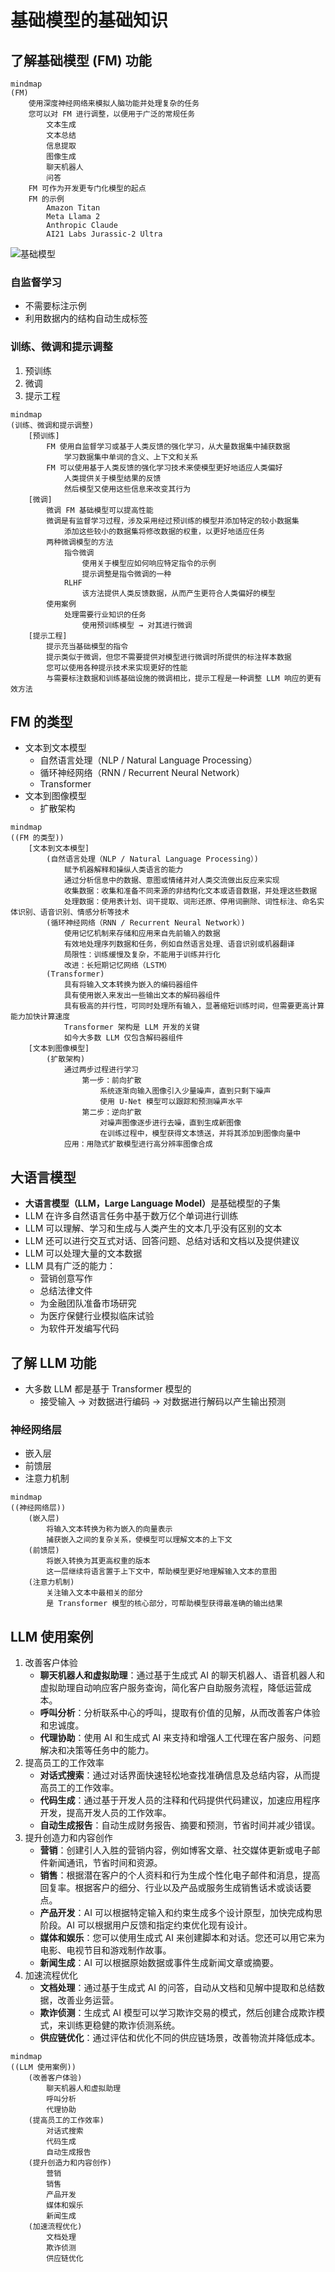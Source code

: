 # 基础模型的基础知识

## 了解基础模型 (FM) 功能

```mermaid
mindmap
(FM)
    使用深度神经网络来模拟人脑功能并处理复杂的任务
    您可以对 FM 进行调整，以便用于广泛的常规任务
        文本生成
        文本总结
        信息提取
        图像生成
        聊天机器人
        问答
    FM 可作为开发更专门化模型的起点
    FM 的示例
        Amazon Titan
        Meta Llama 2
        Anthropic Claude
        AI21 Labs Jurassic-2 Ultra
```

![基础模型](./基础模型.png)

### 自监督学习

* 不需要标注示例
* 利用数据内的结构自动生成标签

### 训练、微调和提示调整

1. 预训练
2. 微调
3. 提示工程

```mermaid
mindmap
(训练、微调和提示调整)
    [预训练]
        FM 使用自监督学习或基于人类反馈的强化学习，从大量数据集中捕获数据
            学习数据集中单词的含义、上下文和关系
        FM 可以使用基于人类反馈的强化学习技术来使模型更好地适应人类偏好
            人类提供关于模型结果的反馈
            然后模型又使用这些信息来改变其行为
    [微调]
        微调 FM 基础模型可以提高性能
        微调是有监督学习过程，涉及采用经过预训练的模型并添加特定的较小数据集
            添加这些较小的数据集将修改数据的权重，以更好地适应任务
        两种微调模型的方法
            指令微调
                使用关于模型应如何响应特定指令的示例
                提示调整是指令微调的一种
            RLHF
                该方法提供人类反馈数据，从而产生更符合人类偏好的模型
        使用案例
            处理需要行业知识的任务
                使用预训练模型 → 对其进行微调
    [提示工程]
        提示充当基础模型的指令
        提示类似于微调，但您不需要提供对模型进行微调时所提供的标注样本数据
        您可以使用各种提示技术来实现更好的性能
        与需要标注数据和训练基础设施的微调相比，提示工程是一种调整 LLM 响应的更有效方法
```

## FM 的类型

* 文本到文本模型
    * 自然语言处理（NLP / Natural Language Processing）
    * 循环神经网络（RNN / Recurrent Neural Network）
    * Transformer
* 文本到图像模型
    * 扩散架构

```mermaid
mindmap
((FM 的类型))
    [文本到文本模型]
        (自然语言处理（NLP / Natural Language Processing）)
            赋予机器解释和操纵人类语言的能力
            通过分析信息中的数据、意图或情绪并对人类交流做出反应来实现
            收集数据：收集和准备不同来源的非结构化文本或语音数据，并处理这些数据
            处理数据：使用表计划、词干提取、词形还原、停用词删除、词性标注、命名实体识别、语音识别、情感分析等技术
        (循环神经网络（RNN / Recurrent Neural Network）)
            使用记忆机制来存储和应用来自先前输入的数据
            有效地处理序列数据和任务，例如自然语言处理、语音识别或机器翻译
            局限性：训练缓慢及复杂，不能用于训练并行化
            改进：长短期记忆网络（LSTM）
        (Transformer)
            具有将输入文本转换为嵌入的编码器组件
            具有使用嵌入来发出一些输出文本的解码器组件
            具有极高的并行性，可同时处理所有输入，显著缩短训练时间，但需要更高计算能力加快计算速度
            Transformer 架构是 LLM 开发的关键
            如今大多数 LLM 仅包含解码器组件
    [文本到图像模型]
        (扩散架构)
            通过两步过程进行学习
                第一步：前向扩散
                    系统逐渐向输入图像引入少量噪声，直到只剩下噪声
                    使用 U-Net 模型可以跟踪和预测噪声水平
                第二步：逆向扩散
                    对噪声图像逐步进行去噪，直到生成新图像
                    在训练过程中，模型获得文本馈送，并将其添加到图像向量中
            应用：用隐式扩散模型进行高分辨率图像合成
```

## 大语言模型

* <b>大语言模型（LLM，Large Language Model）</b>是基础模型的子集
* LLM 在许多自然语言任务中基于数万亿个单词进行训练
* LLM 可以理解、学习和生成与人类产生的文本几乎没有区别的文本
* LLM 还可以进行交互式对话、回答问题、总结对话和文档以及提供建议
* LLM 可以处理大量的文本数据
* LLM 具有广泛的能力：
    * 营销创意写作
    * 总结法律文件
    * 为金融团队准备市场研究
    * 为医疗保健行业模拟临床试验
    * 为软件开发编写代码

## 了解 LLM 功能

* 大多数 LLM 都是基于 Transformer 模型的
    * 接受输入 → 对数据进行编码 → 对数据进行解码以产生输出预测

### 神经网络层

* 嵌入层
* 前馈层
* 注意力机制

```mermaid
mindmap
((神经网络层))
    (嵌入层)
        将输入文本转换为称为嵌入的向量表示
        捕获嵌入之间的复杂关系，使模型可以理解文本的上下文
    (前馈层)
        将嵌入转换为其更高权重的版本
        这一层继续将语言置于上下文中，帮助模型更好地理解输入文本的意图
    (注意力机制)
        关注输入文本中最相关的部分
        是 Transformer 模型的核心部分，可帮助模型获得最准确的输出结果
```

## LLM 使用案例

1. 改善客户体验
    * **聊天机器人和虚拟助理**：通过基于生成式 AI 的聊天机器人、语音机器人和虚拟助理自动响应客户服务查询，简化客户自助服务流程，降低运营成本。
    * **呼叫分析**：分析联系中心的呼叫，提取有价值的见解，从而改善客户体验和忠诚度。
    * **代理协助**：使用 AI 和生成式 AI 来支持和增强人工代理在客户服务、问题解决和决策等任务中的能力。
2. 提高员工的工作效率
    * **对话式搜索**：通过对话界面快速轻松地查找准确信息及总结内容，从而提高员工的工作效率。
    * **代码生成**：通过基于开发人员的注释和代码提供代码建议，加速应用程序开发，提高开发人员的工作效率。
    * **自动生成报告**：自动生成财务报告、摘要和预测，节省时间并减少错误。
3. 提升创造力和内容创作
    * **营销**：创建引人入胜的营销内容，例如博客文章、社交媒体更新或电子邮件新闻通讯，节省时间和资源。
    * **销售**：根据潜在客户的个人资料和行为生成个性化电子邮件和消息，提高回复率。根据客户的细分、行业以及产品或服务生成销售话术或谈话要点。
    * **产品开发**：AI 可以根据特定输入和约束生成多个设计原型，加快完成构思阶段。AI 可以根据用户反馈和指定约束优化现有设计。
    * **媒体和娱乐**：您可以使用生成式 AI 来创建脚本和对话。您还可以用它来为电影、电视节目和游戏制作故事。
    * **新闻生成**：AI 可以根据原始数据或事件生成新闻文章或摘要。
4. 加速流程优化
    * **文档处理**：通过基于生成式 AI 的问答，自动从文档和见解中提取和总结数据，改善业务运营。
    * **欺诈侦测**：生成式 AI 模型可以学习欺诈交易的模式，然后创建合成欺诈模式，来训练更稳健的欺诈侦测系统。
    * **供应链优化**：通过评估和优化不同的供应链场景，改善物流并降低成本。

```mermaid
mindmap
((LLM 使用案例))
    (改善客户体验)
        聊天机器人和虚拟助理
        呼叫分析
        代理协助
    (提高员工的工作效率)
        对话式搜索
        代码生成
        自动生成报告
    (提升创造力和内容创作)
        营销
        销售
        产品开发
        媒体和娱乐
        新闻生成
    (加速流程优化)
        文档处理
        欺诈侦测
        供应链优化
```